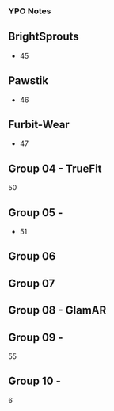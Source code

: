 ### YPO Notes

## BrightSprouts
* 45

## Pawstik
* 46

## Furbit-Wear
* 47

## Group 04 - TrueFit
50

## Group 05 - 
* 51

## Group 06

## Group 07

## Group 08 - GlamAR

## Group 09 - 
55

## Group 10 - 
6